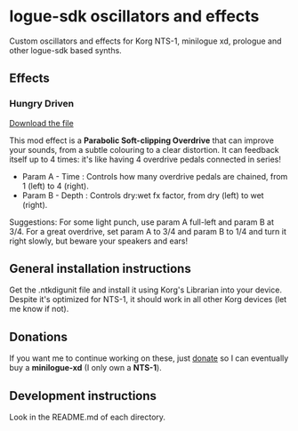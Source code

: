 # logue-sdk oscillators and effects

Custom oscillators and effects for Korg NTS-1, minilogue xd, prologue and other logue-sdk based synths.

## Effects

### Hungry Driven

[Download the file](https://github.com/liopic/logue-osc-fx/raw/main/hungry_driven.ntkdigunit)

This mod effect is a __Parabolic Soft-clipping Overdrive__ that can improve your sounds,
from a subtle colouring to a clear distortion. It can feedback itself up to 4 times: it's
like having 4 overdrive pedals connected in series!

* Param A - Time : Controls how many overdrive pedals are chained, from 1 (left) to 4 (right).
* Param B - Depth : Controls dry:wet fx factor, from dry (left) to wet (right).

Suggestions: For some light punch, use param A full-left and param B at 3/4. For a great
overdrive, set param A to 3/4 and param B to 1/4 and turn it right slowly, but beware your
speakers and ears!

## General installation instructions

Get the .ntkdigunit file and install it using Korg's Librarian into your device. Despite
it's optimized for NTS-1, it should work in all other Korg devices (let me know if not).

## Donations

If you want me to continue working on these, just [donate](https://www.paypal.com/paypalme/liopic)
so I can eventually buy a __minilogue-xd__ (I only own a __NTS-1__).

## Development instructions

Look in the README.md of each directory.
